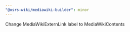 ```yaml
---
"@osrs-wiki/mediawiki-builder": minor
---
```


Change MediaWikiExternLink label to MediaWikiContents
